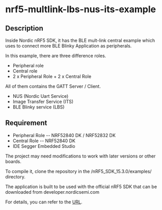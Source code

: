 # nrf5-multlink-lbs-nus-its-example

## Description

Inside Nordic nRF5 SDK, it has the BLE mult-link central example which uses to connect more BLE Blinky Application as peripherals.

In this example, there are three difference roles.
* Peripheral role 
* Central role
* 2 x Peripheral Role + 2 x Central Role

All of them contains the GATT Server / Client.
* NUS (Nordic Uart Service)
* Image Transfer Service (ITS)
* BLE Blinky service (LBS)


## Requirement

* Peripheral Role -- NRF52840 DK / NRF52832 DK
* Central Role -- NRF52840 DK
* IDE Segger Embedded Studio

The project may need modifications to work with later versions or other boards.

To compile it, clone the repository in the /nRF5_SDK_15.3.0/examples/ directory.

The application is built to be used with the official nRF5 SDK that can be downloaded from developer.nordicsemi.com

For details, you can refer to the [URL](https://jimmywongbluetooth.wordpress.com/2019/04/09/ble-multiple-role-peripheral-central).



